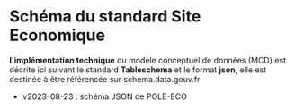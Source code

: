 # Schéma du standard Site Economique

**l'implémentation technique** du modèle conceptuel de données (MCD) est décrite ici suivant le standard **Tableschema** et le format **json**, elle est destinée à être référencée sur schema.data.gouv.fr

- v2023-08-23 : schéma JSON de POLE-ECO




